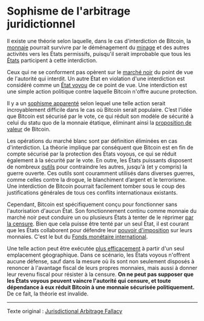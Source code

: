 Sophisme de l'arbitrage juridictionnel
======================================

Il existe une théorie selon laquelle, dans le cas d'interdiction de Bitcoin, la [monnaie](ch101-glossary.md#monnaie) pourrait survivre par le déménagement du [minage](ch101-glossary.md#mine) et des autres activités vers les États permissifs, puisqu'il serait improbable que tous les [États](ch101-glossary.md#état) participent à cette interdiction.

Ceux qui ne se conforment pas opèrent sur le [marché noir](https://fr.wikipedia.org/wiki/March%C3%A9_noir) du point de vue de l'autorité qui interdit. Un autre État en violation d'une interdiction est considéré comme un [État voyou](https://fr.wikipedia.org/wiki/%C3%89tat_voyou) de ce point de vue. Une interdiction est une simple action politique contre laquelle Bitcoin n'offre aucune protection.

Il y a un [sophisme apparenté](ch088-hearn-error.md) selon lequel une telle action serait incroyablement difficile dans le cas où Bitcoin serait populaire. C’est l’idée que Bitcoin est sécurisé par le vote, ce qui réduit son modèle de sécurité à celui du statu quo de la monnaie étatique, éliminant ainsi la [proposition de valeur](ch003-value-proposition.md) de Bitcoin.

Les opérations du marché blanc sont par définition éliminées en cas d'interdiction. La théorie implique par conséquent que Bitcoin est en fin de compte sécurisé par la protection des États voyous, ce qui se réduit également à la sécurité par le vote. En outre, les États puissants disposent de nombreux [outils](https://fr.wikipedia.org/wiki/Embargo) pour contraindre les autres, jusqu'à (et y compris) la guerre ouverte. Ces outils sont couramment utilisés dans diverses guerres, comme celles contre la drogue, le blanchiment d’argent et le terrorisme. Une interdiction de Bitcoin pourrait facilement tomber sous le coup des justifications générales de tous ces conflits internationaux existants.

Cependant, Bitcoin est spécifiquement conçu pour fonctionner sans l'autorisation d'aucun État. Son fonctionnement continu comme monnaie du marché noir peut conduire un ou plusieurs États à tenter de le réprimer [par la censure](ch014-other-means-principle.md). Bien que cela puisse être tenté par un seul État, il est courant que les États collaborent pour défendre leur [pouvoir d'imposition](https://fr.wikipedia.org/wiki/Seigneuriage) sur leurs monnaies. C'est le but du [Fonds monétaire international](https://www.imf.org/fr/).

Une telle action peut être exécutée [plus efficacement](ch039-pooling-pressure-risk.md) à partir d'un seul emplacement géographique. Dans ce scénario, les États voyous n'offrent aucune défense, sauf dans la mesure où ils sont non seulement disposés à renoncer à l'avantage fiscal de leurs propres monnaies, mais aussi à donner leur revenu fiscal pour résister à la censure. **On ne peut pas supposer que les États voyous peuvent vaincre l'autorité qui censure, et toute dépendance à eux réduit Bitcoin à une monnaie sécurisée politiquement.** De ce fait, la théorie est invalide.

---

Texte original : [Jurisdictional Arbitrage Fallacy](https://github.com/libbitcoin/libbitcoin-system/wiki/Jurisdictional-Arbitrage-Fallacy)